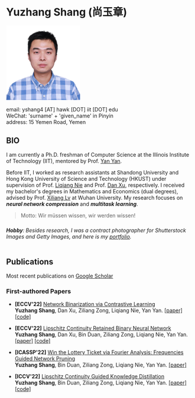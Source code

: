 # Yuzhang Shang (尚玉章)

<img src="yuzhang.png" width="200">
    
email: yshang4 [AT] hawk [DOT] iit [DOT] edu     
WeChat: 'surname' + 'given_name' in Pinyin    
address: 15 Yemen Road, Yemen    

## BIO
I am currently a Ph.D. freshman of Computer Science at the Illinois Institute of Technology (IIT), mentored by Prof. [Yan Yan](https://tomyan555.github.io/).    

Before IIT, I worked as research assistants at Shandong University and Hong Kong University of Science and Technology (HKUST) under supervision of Prof. [Liqiang Nie](https://liqiangnie.github.io/index.html) and Prof. [Dan Xu](https://www.danxurgb.net/), respectively. I received my bachelor's degrees in Mathematics and Economics (dual degrees), advised by Prof. [Xiliang Lv](https://scholar.google.com/citations?user=SIJCkXcAAAAJ&hl=en) at Wuhan University. My research focuses on **_neural network compression_** and **_multitask learning_**.    


> Motto: Wir müssen wissen, wir werden wissen!    

### 
_**Hobby**: Besides research, I was a contract photographer for Shutterstock Images and Getty Images, and here is my [portfolio](https://500px.com.cn/shang)._
&nbsp;   
&nbsp;
    
## Publications 
Most recent publications on [Google Scholar](https://scholar.google.com/citations?user=6ZPL5E0AAAAJ&hl=zh-CN&citsig=AMD79oqEOpz5S5-oOv8pxWp3FtdO-RXVSQ)

### First-authored Papers

* **[ECCV'22]** <u>Network Binarization via Contrastive Learning</u>    
**Yuzhang Shang**, Dan Xu, Ziliang Zong, Liqiang Nie, Yan Yan. [[paper]](https://arxiv.org/abs/2207.02970) [[code]](https://github.com/42Shawn/CMIM)

* **[ECCV'22]** <u>Lipschitz Continuity Retained Binary Neural Network</u>    
**Yuzhang Shang**, Dan Xu, Bin Duan, Ziliang Zong, Liqiang Nie, Yan Yan. [[paper]](https://arxiv.org/abs/2207.06540) [[code]](https://github.com/42Shawn/LCR_BNN)

* **[ICASSP'22]** <u>Win the Lottery Ticket via Fourier Analysis: Frequencies Guided Network Pruning</u>    
**Yuzhang Shang**, Bin Duan, Ziliang Zong, Liqiang Nie, Yan Yan.  [[paper]](https://arxiv.org/pdf/2201.12712.pdf) 

* **[ICCV'22]** <u>Lipschitz Continuity Guided Knowledge Distillation</u>    
**Yuzhang Shang**, Bin Duan, Ziliang Zong, Liqiang Nie, Yan Yan. [[paper]](https://openaccess.thecvf.com/content/ICCV2021/papers/Shang_Lipschitz_Continuity_Guided_Knowledge_Distillation_ICCV_2021_paper.pdf)  [[code]](https://github.com/42Shawn/LONDON/tree/master)    


<!-- You can use the [editor on GitHub](https://github.com/42Shawn/yuzhang-github.io/edit/gh-pages/index.md) to maintain and preview the content for your website in Markdown files.

Whenever you commit to this repository, GitHub Pages will run [Jekyll](https://jekyllrb.com/) to rebuild the pages in your site, from the content in your Markdown files.

### Markdown

Markdown is a lightweight and easy-to-use syntax for styling your writing. It includes conventions for

```markdown
Syntax highlighted code block

# Header 1
## Header 2
### Header 3

- Bulleted
- List

1. Numbered
2. List

**Bold** and _Italic_ and `Code` text

[Link](url) and ![Image](src)
```

For more details see [GitHub Flavored Markdown](https://guides.github.com/features/mastering-markdown/).

### Jekyll Themes

Your Pages site will use the layout and styles from the Jekyll theme you have selected in your [repository settings](https://github.com/42Shawn/yuzhang-github.io/settings/pages). The name of this theme is saved in the Jekyll `_config.yml` configuration file.

### Support or Contact

Having trouble with Pages? Check out our [documentation](https://docs.github.com/categories/github-pages-basics/) or [contact support](https://support.github.com/contact) and we’ll help you sort it out.
 -->
